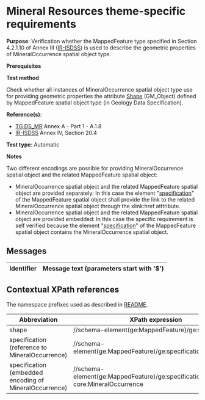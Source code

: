 # Mineral Resources theme-specific requirements

**Purpose**: Verification whether the MappedFeature type specified in Section 4.2.1.10 of Annex III ([IR-ISDSS](./README.md#ref_IR-ISDSS)) is used to describe the geometric properties of MineralOccurrence spatial object type.


**Prerequisites**

**Test method**

Check whether all instances of MineralOccurrence spatial object type use for providing geometric properties the attribute [Shape](#shape) (GM_Object) defined by MappedFeature spatial object type (in Geology Data Specification).


**Reference(s)**: 

* [TG DS_MR](./README.md#ref_TG_DS_MR) Annex A - Part 1 - A.1.8
* [IR-ISDSS](./README.md#ref_IR-ISDSS) Annex IV, Section 20.4

**Test type**: Automatic

**Notes** 

Two different encodings are possible for providing MineralOccurrence spatial object and the related MappedFeature spatial object:

 * MineralOccurrence spatial object and the related MappedFeature spatial object are provided separately: In this case the element "[specification](#specification1)" of the MappedFeature spatial object shall provide the link to the related MineralOccurrence spatial object through the xlink:href atttribute.
 * MineralOccurrence spatial object and the related MappedFeature spatial object are provided embedded: In this case the specific requirement is self verified because the element "[specification](#specification2)" of the MappedFeature spatial object contains the MineralOccurrence spatial object.


## Messages

Identifier  |  Message text (parameters start with '$')
---------------------------------------------------------- | -------------------------------------------------------------------------

## Contextual XPath references

The namespace prefixes used as described in [README](./README.md#namespaces).

Abbreviation                   |  XPath expression                 |Multiplicity       |Voidable
------------------------------ | --------------------------------- | ------------------|----------
shape <a name="shape"></a> | //schema-element(ge:MappedFeature)/ge:shape | 1 | No
specification (reference to MineralOccurrence) <a name="specification1"></a> | //schema-element(ge:MappedFeature)/ge:specification/@xlink:href | 1 | No
specification (embedded encoding of MineralOccurrence) <a name="specification2"></a> | //schema-element(ge:MappedFeature)/ge:specification/mr-core:MineralOccurrence | 1 | No
